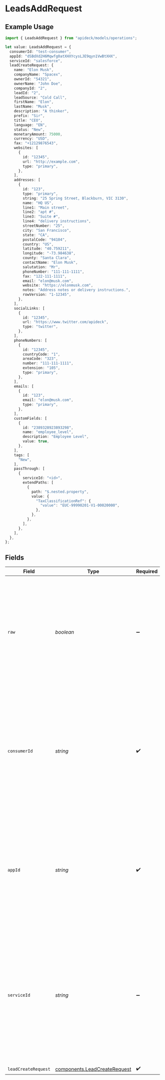 # LeadsAddRequest

## Example Usage

```typescript
import { LeadsAddRequest } from "apideck/models/operations";

let value: LeadsAddRequest = {
  consumerId: "test-consumer",
  appId: "dSBdXd2H6Mqwfg0atXHXYcysLJE9qyn1VwBtXHX",
  serviceId: "salesforce",
  leadCreateRequest: {
    name: "Elon Musk",
    companyName: "Spacex",
    ownerId: "54321",
    ownerName: "John Doe",
    companyId: "2",
    leadId: "2",
    leadSource: "Cold Call",
    firstName: "Elon",
    lastName: "Musk",
    description: "A thinker",
    prefix: "Sir",
    title: "CEO",
    language: "EN",
    status: "New",
    monetaryAmount: 75000,
    currency: "USD",
    fax: "+12129876543",
    websites: [
      {
        id: "12345",
        url: "http://example.com",
        type: "primary",
      },
    ],
    addresses: [
      {
        id: "123",
        type: "primary",
        string: "25 Spring Street, Blackburn, VIC 3130",
        name: "HQ US",
        line1: "Main street",
        line2: "apt #",
        line3: "Suite #",
        line4: "delivery instructions",
        streetNumber: "25",
        city: "San Francisco",
        state: "CA",
        postalCode: "94104",
        country: "US",
        latitude: "40.759211",
        longitude: "-73.984638",
        county: "Santa Clara",
        contactName: "Elon Musk",
        salutation: "Mr",
        phoneNumber: "111-111-1111",
        fax: "122-111-1111",
        email: "elon@musk.com",
        website: "https://elonmusk.com",
        notes: "Address notes or delivery instructions.",
        rowVersion: "1-12345",
      },
    ],
    socialLinks: [
      {
        id: "12345",
        url: "https://www.twitter.com/apideck",
        type: "twitter",
      },
    ],
    phoneNumbers: [
      {
        id: "12345",
        countryCode: "1",
        areaCode: "323",
        number: "111-111-1111",
        extension: "105",
        type: "primary",
      },
    ],
    emails: [
      {
        id: "123",
        email: "elon@musk.com",
        type: "primary",
      },
    ],
    customFields: [
      {
        id: "2389328923893298",
        name: "employee_level",
        description: "Employee Level",
        value: true,
      },
    ],
    tags: [
      "New",
    ],
    passThrough: [
      {
        serviceId: "<id>",
        extendPaths: [
          {
            path: "$.nested.property",
            value: {
              "TaxClassificationRef": {
                "value": "EUC-99990201-V1-00020000",
              },
            },
          },
        ],
      },
    ],
  },
};
```

## Fields

| Field                                                                                                                                                                                                                                                        | Type                                                                                                                                                                                                                                                         | Required                                                                                                                                                                                                                                                     | Description                                                                                                                                                                                                                                                  | Example                                                                                                                                                                                                                                                      |
| ------------------------------------------------------------------------------------------------------------------------------------------------------------------------------------------------------------------------------------------------------------ | ------------------------------------------------------------------------------------------------------------------------------------------------------------------------------------------------------------------------------------------------------------ | ------------------------------------------------------------------------------------------------------------------------------------------------------------------------------------------------------------------------------------------------------------ | ------------------------------------------------------------------------------------------------------------------------------------------------------------------------------------------------------------------------------------------------------------ | ------------------------------------------------------------------------------------------------------------------------------------------------------------------------------------------------------------------------------------------------------------ |
| `raw`                                                                                                                                                                                                                                                        | *boolean*                                                                                                                                                                                                                                                    | :heavy_minus_sign:                                                                                                                                                                                                                                           | A boolean flag that, when set to true, includes the raw response in the output. This is primarily used for debugging purposes to provide more detailed information about the response. By default, this is set to false.                                     |                                                                                                                                                                                                                                                              |
| `consumerId`                                                                                                                                                                                                                                                 | *string*                                                                                                                                                                                                                                                     | :heavy_check_mark:                                                                                                                                                                                                                                           | A unique identifier for the consumer making the request. This ID is crucial for authenticating the consumer and ensuring that the correct data is accessed or modified. It must be a valid consumer ID associated with your account.                         | test-consumer                                                                                                                                                                                                                                                |
| `appId`                                                                                                                                                                                                                                                      | *string*                                                                                                                                                                                                                                                     | :heavy_check_mark:                                                                                                                                                                                                                                           | The unique identifier of your Unify application. This ID is used to authenticate the application making the request and must match the ID assigned to your application in the Apideck platform.                                                              | dSBdXd2H6Mqwfg0atXHXYcysLJE9qyn1VwBtXHX                                                                                                                                                                                                                      |
| `serviceId`                                                                                                                                                                                                                                                  | *string*                                                                                                                                                                                                                                                     | :heavy_minus_sign:                                                                                                                                                                                                                                           | An optional parameter used to specify the target service when multiple integrations are active. This ID helps direct the request to the correct service, such as 'pipedrive' or 'salesforce'. It is only necessary if your setup includes multiple services. | salesforce                                                                                                                                                                                                                                                   |
| `leadCreateRequest`                                                                                                                                                                                                                                          | [components.LeadCreateRequest](../../models/components/leadcreaterequest.md)                                                                                                                                                                                 | :heavy_check_mark:                                                                                                                                                                                                                                           | N/A                                                                                                                                                                                                                                                          |                                                                                                                                                                                                                                                              |